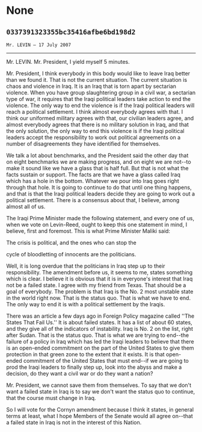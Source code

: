 # None
## `0337391323355bc35416afbe6bd198d2`
`Mr. LEVIN — 17 July 2007`

---


Mr. LEVIN. Mr. President, I yield myself 5 minutes.

Mr. President, I think everybody in this body would like to leave 
Iraq better than we found it. That is not the current situation. The 
current situation is chaos and violence in Iraq. It is an Iraq that is 
torn apart by sectarian violence. When you have group slaughtering 
group in a civil war, a sectarian type of war, it requires that the 
Iraqi political leaders take action to end the violence. The only way 
to end the violence is if the Iraqi political leaders will reach a 
political settlement. I think almost everybody agrees with that. I 
think our uniformed military agrees with that, our civilian leaders 
agree, and almost everybody agrees that there is no military solution 
in Iraq, and that the only solution, the only way to end this violence 
is if the Iraqi political leaders accept the responsibility to work out 
political agreements on a number of disagreements they have identified 
for themselves.

We talk a lot about benchmarks, and the President said the other day 
that on eight benchmarks we are making progress, and on eight we are 
not--to make it sound like we have a glass that is half full. But that 
is not what the facts sustain or support. The facts are that we have a 
glass called Iraq which has a hole in the bottom. Whatever we pour into 
Iraq goes right through that hole. It is going to continue to do that 
until one thing happens, and that is that the Iraqi political leaders 
decide they are going to work out a political settlement. There is a 
consensus about that, I believe, among almost all of us.

The Iraqi Prime Minister made the following statement, and every one 
of us, when we vote on Levin-Reed, ought to keep this one statement in 
mind, I believe, first and foremost. This is what Prime Minister Maliki 
said:




 The crisis is political, and the ones who can stop the 


 cycle of bloodletting of innocents are the politicians.


Well, it is long overdue that the politicians in Iraq step up to 
their responsibility. The amendment before us, it seems to me, states 
something which is clear. I believe it is obvious that it is in 
everyone's interest that Iraq not be a failed state. I agree with my 
friend from Texas. That should be a goal of everybody. The problem is 
that Iraq is the No. 2 most unstable state in the world right now. That 
is the status quo. That is what we have to end. The only way to end it 
is with a political settlement by the Iraqis.

There was an article a few days ago in Foreign Policy magazine called 
''The States That Fail Us.'' It is about failed states. It has a list 
of about 60 states, and they give all of the indicators of instability. 
Iraq is No. 2 on the list, right after Sudan. That is the status quo. 
That is what we are trying to end--the failure of a policy in Iraq 
which has led the Iraqi leaders to believe that there is an open-ended 
commitment on the part of the United States to give them protection in 
that green zone to the extent that it exists. It is that open-ended 
commitment of the United States that must end--if we are going to prod 
the Iraqi leaders to finally step up, look into the abyss and make a 
decision, do they want a civil war or do they want a nation?

Mr. President, we cannot save them from themselves. To say that we 
don't want a failed state in Iraq is to say we don't want the status 
quo to continue, that the course must change in Iraq.

So I will vote for the Cornyn amendment because I think it states, in 
general terms at least, what I hope Members of the Senate would all 
agree on--that a failed state in Iraq is not in the interest of this 
Nation.